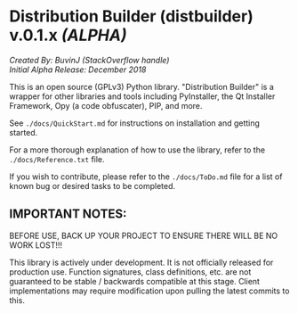 # Distribution Builder (distbuilder) v.0.1.x *(ALPHA)* 

*Created By: BuvinJ (StackOverflow handle)*  
*Initial Alpha Release: December 2018*

This is an open source (GPLv3) Python library. 
"Distribution Builder" is a wrapper for other libraries and 
tools including PyInstaller, the Qt Installer Framework, Opy 
(a code obfuscater), PIP, and more.  

See `./docs/QuickStart.md` for instructions on installation 
and getting started.

For a more thorough explanation of how to use the 
library, refer to the `./docs/Reference.txt` file.
	
If you wish to contribute, please refer to the
`./docs/ToDo.md` file for a list of known bug or desired tasks 
to be completed.
	
## IMPORTANT NOTES: 

BEFORE USE, BACK UP YOUR PROJECT TO ENSURE THERE WILL 
BE NO WORK LOST!!! 

This library is actively under development. It is not 
officially released for production use. Function 
signatures, class definitions, etc. are not 
guaranteed to be stable / backwards compatible at 
this stage.  Client implementations may require 
modification upon pulling the latest commits to this.

